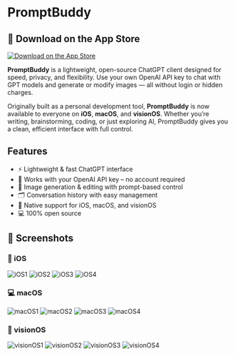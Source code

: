 # PromptBuddy

## 📱 Download on the App Store

[![Download on the App Store](https://developer.apple.com/assets/elements/badges/download-on-the-app-store.svg)](https://apps.apple.com/us/app/promptbuddy/id6748307335)

**PromptBuddy** is a lightweight, open-source ChatGPT client designed for speed, privacy, and flexibility. Use your own OpenAI API key to chat with GPT models and generate or modify images — all without login or hidden charges.

Originally built as a personal development tool, **PromptBuddy** is now available to everyone on **iOS**, **macOS**, and **visionOS**. Whether you’re writing, brainstorming, coding, or just exploring AI, PromptBuddy gives you a clean, efficient interface with full control.

## Features

- ⚡️ Lightweight & fast ChatGPT interface  
- 🔑 Works with your OpenAI API key – no account required  
- 🎨 Image generation & editing with prompt-based control  
- 🗂 Conversation history with easy management  
- 🍎 Native support for iOS, macOS, and visionOS  
- 💻 100% open source 

## 📸 Screenshots

### 📱 iOS
![iOS1](screenshots/iOS1.png)
![iOS2](screenshots/iOS2.png)
![iOS3](screenshots/iOS3.png)
![iOS4](screenshots/iOS4.png)

### 💻 macOS
![macOS1](screenshots/macOS1.png)
![macOS2](screenshots/macOS2.png)
![macOS3](screenshots/macOS3.png)
![macOS4](screenshots/macOS4.png)

### 🥽 visionOS
![visionOS1](screenshots/visionOS1.png)
![visionOS2](screenshots/visionOS2.png)
![visionOS3](screenshots/visionOS3.png)
![visionOS4](screenshots/visionOS4.png)